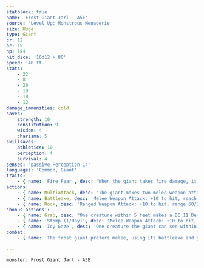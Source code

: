 ```yaml
---
statblock: true
name: 'Frost Giant Jarl - A5E'
source: 'Level Up: Monstrous Menagerie'
size: Huge
type: Giant
cr: 12
ac: 15
hp: 184
hit_dice: '16d12 + 80'
speed: '40 ft.'
stats:
    - 22
    - 8
    - 20
    - 10
    - 10
    - 12
damage_immunities: cold
saves:
    strength: 10
    constitution: 9
    wisdom: 4
    charisma: 5
skillsaves:
    athletics: 10
    perception: 4
    survival: 4
senses: 'passive Perception 14'
languages: 'Common, Giant'
traits:
    - { name: 'Fire Fear', desc: 'When the giant takes fire damage, it is rattled until the end of its next turn.' }
actions:
    - { name: Multiattack, desc: 'The giant makes two melee weapon attacks.' }
    - { name: Battleaxe, desc: 'Melee Weapon Attack: +10 to hit, reach 10 ft., one target. Hit: 22 (3d10 + 6) slashing damage. If the target is a Large or smaller creature, it makes a DC 18 Strength saving throw, falling prone on a failure.' }
    - { name: Rock, desc: 'Ranged Weapon Attack: +10 to hit, range 60/240 ft., one target. Hit: 37 (9d6 + 6) bludgeoning damage. If the target is a Large or smaller creature, it makes a DC 18 Strength saving throw, falling prone on a failure. In lieu of a rock, the giant can throw a grappled Medium or smaller creature up to 40 feet. On a hit, the target and the thrown creature both take 19 (4d6 + 5) bludgeoning damage. On a miss, only the thrown creature takes the damage. The thrown creature falls prone in an unoccupied space 5 feet from the target.' }
'bonus actions':
    - { name: Grab, desc: "One creature within 5 feet makes a DC 11 Dexterity saving throw. On a failure, it is grappled (escape DC 18). Until this grapple ends, the giant can't grab another target, and it makes battleaxe attacks with advantage against the grappled target." }
    - { name: 'Stomp (1/Day)', desc: 'Melee Weapon Attack: +10 to hit, reach 10 ft., one prone target. Hit: 13 (3d4 + 6) bludgeoning damage.' }
    - { name: 'Icy Gaze', desc: 'One creature the giant can see within 60 feet makes a DC 17 Constitution saving throw. On a failure, it takes 21 (6d6) cold damage, and its Speed is halved until the end of its next turn. On a success, it takes half as much damage.' }
combat:
    - { name: 'The frost giant prefers melee, using its battleaxe and grabbing or stomping when it can', desc: 'The frost giant only flees if it takes fire damage while it is bloodied.' }

---
```

```statblock
monster: Frost Giant Jarl - A5E
```
